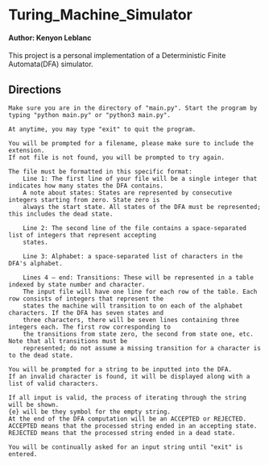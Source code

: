 # Turing_Machine_Simulator
#### Author: Kenyon Leblanc
This project is a personal implementation of a Deterministic Finite Automata(DFA) simulator.

## Directions

    Make sure you are in the directory of "main.py". Start the program by typing "python main.py" or "python3 main.py".
    
    At anytime, you may type "exit" to quit the program.
    
    You will be prompted for a filename, please make sure to include the extension.
    If not file is not found, you will be prompted to try again.
    
    The file must be formatted in this specific format:
        Line 1: The first line of your file will be a single integer that indicates how many states the DFA contains.
        A note about states: States are represented by consecutive integers starting from zero. State zero is
        always the start state. All states of the DFA must be represented; this includes the dead state.
    
        Line 2: The second line of the file contains a space-separated list of integers that represent accepting
        states.
    
        Line 3: Alphabet: a space-separated list of characters in the DFA's alphabet.
    
        Lines 4 – end: Transitions: These will be represented in a table indexed by state number and character.
        The input file will have one line for each row of the table. Each row consists of integers that represent the
        states the machine will transition to on each of the alphabet characters. If the DFA has seven states and
        three characters, there will be seven lines containing three integers each. The first row corresponding to
        the transitions from state zero, the second from state one, etc. Note that all transitions must be
        represented; do not assume a missing transition for a character is to the dead state.
    
    You will be prompted for a string to be inputted into the DFA.
    If an invalid character is found, it will be displayed along with a list of valid characters.
    
    If all input is valid, the process of iterating through the string will be shown.
    {e} will be they symbol for the empty string.
    At the end of the DFA computation will be an ACCEPTED or REJECTED.
    ACCEPTED means that the processed string ended in an accepting state.
    REJECTED means that the processed string ended in a dead state.
    
    You will be continually asked for an input string until "exit" is entered.
